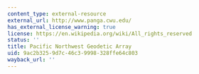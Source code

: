 ```yaml
---
content_type: external-resource
external_url: http://www.panga.cwu.edu/
has_external_license_warning: true
license: https://en.wikipedia.org/wiki/All_rights_reserved
status: ''
title: Pacific Northwest Geodetic Array
uid: 9ac2b325-9d7c-46c3-9998-328ffe64c803
wayback_url: ''
---
```

